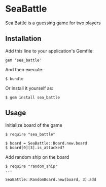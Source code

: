 # SeaBattle

Sea Battle is a guessing game for two players

## Installation

Add this line to your application's Gemfile:

    gem 'sea_battle'

And then execute:

    $ bundle

Or install it yourself as:

    $ gem install sea_battle

## Usage

Initialize board of the game

    $ require "sea_battle"

    $ board = SeaBattle::Board.new.board
    $ board[0][3].is_attacked?

Add random ship on the board

    $ require "random_ship"
    ...

    SeaBattle::RandomBoard.new(board, 3).add
